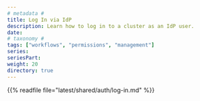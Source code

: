 ```yaml
---
# metadata # 
title: Log In via IdP
description: Learn how to log in to a cluster as an IdP user. 
date: 
# taxonomy #
tags: ["workflows", "permissions", "management"]
series:
seriesPart:
weight: 20
directory: true
---
```

{{% readfile file="latest/shared/auth/log-in.md" %}}